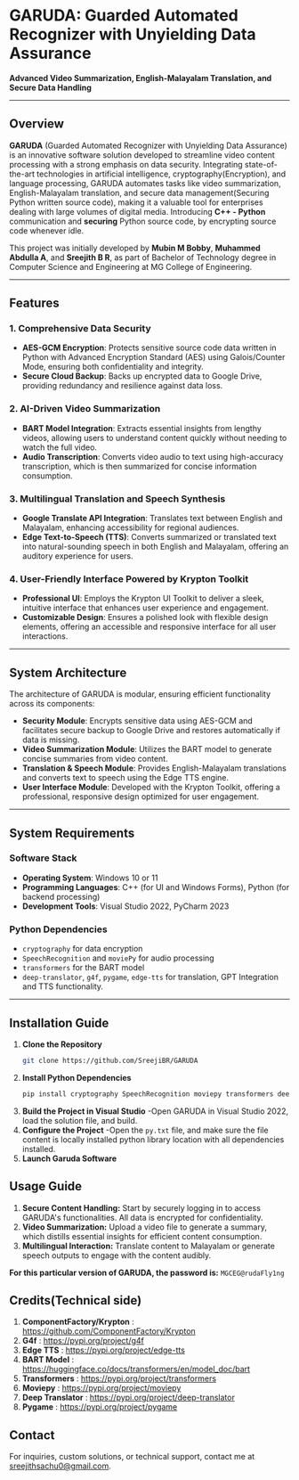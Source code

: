 # GARUDA: Guarded Automated Recognizer with Unyielding Data Assurance

**Advanced Video Summarization, English-Malayalam Translation, and Secure Data Handling**

---

## Overview

**GARUDA** (Guarded Automated Recognizer with Unyielding Data Assurance) is an innovative software solution developed to streamline video content processing with a strong emphasis on data security. Integrating state-of-the-art technologies in artificial intelligence, cryptography(Encryption), and language processing, GARUDA automates tasks like video summarization, English-Malayalam translation, and secure data management(Securing Python written source code), making it a valuable tool for enterprises dealing with large volumes of digital media. Introducing **C++ - Python** communication and **securing** Python source code, by encrypting source code whenever idle.

This project was initially developed by **Mubin M Bobby**, **Muhammed Abdulla A**, and **Sreejith B R**, as part of Bachelor of Technology degree in Computer Science and Engineering at MG College of Engineering.

---

## Features

### 1. **Comprehensive Data Security**
   - **AES-GCM Encryption**: Protects sensitive source code data written in Python with Advanced Encryption Standard (AES) using Galois/Counter Mode, ensuring both confidentiality and integrity.
   - **Secure Cloud Backup**: Backs up encrypted data to Google Drive, providing redundancy and resilience against data loss.

### 2. **AI-Driven Video Summarization**
   - **BART Model Integration**: Extracts essential insights from lengthy videos, allowing users to understand content quickly without needing to watch the full video.
   - **Audio Transcription**: Converts video audio to text using high-accuracy transcription, which is then summarized for concise information consumption.

### 3. **Multilingual Translation and Speech Synthesis**
   - **Google Translate API Integration**: Translates text between English and Malayalam, enhancing accessibility for regional audiences.
   - **Edge Text-to-Speech (TTS)**: Converts summarized or translated text into natural-sounding speech in both English and Malayalam, offering an auditory experience for users.

### 4. **User-Friendly Interface Powered by Krypton Toolkit**
   - **Professional UI**: Employs the Krypton UI Toolkit to deliver a sleek, intuitive interface that enhances user experience and engagement.
   - **Customizable Design**: Ensures a polished look with flexible design elements, offering an accessible and responsive interface for all user interactions.

---

## System Architecture

The architecture of GARUDA is modular, ensuring efficient functionality across its components:

- **Security Module**: Encrypts sensitive data using AES-GCM and facilitates secure backup to Google Drive and restores automatically if data is missing.
- **Video Summarization Module**: Utilizes the BART model to generate concise summaries from video content.
- **Translation & Speech Module**: Provides English-Malayalam translations and converts text to speech using the Edge TTS engine.
- **User Interface Module**: Developed with the Krypton Toolkit, offering a professional, responsive design optimized for user engagement.

---

## System Requirements

### Software Stack
- **Operating System**: Windows 10 or 11
- **Programming Languages**: C++ (for UI and Windows Forms), Python (for backend processing)
- **Development Tools**: Visual Studio 2022, PyCharm 2023

### Python Dependencies
- `cryptography` for data encryption
- `SpeechRecognition` and `moviePy` for audio processing
- `transformers` for the BART model
- `deep-translator`, `g4f`, `pygame`, `edge-tts` for translation, GPT Integration and TTS functionality.

---

## Installation Guide

1. **Clone the Repository**
   ```bash
   git clone https://github.com/SreejiBR/GARUDA
2. **Install Python Dependencies**
   ```bash
   pip install cryptography SpeechRecognition moviepy transformers deep-translator g4f pygame edge-tts
3. **Build the Project in Visual Studio**
   -Open GARUDA in Visual Studio 2022, load the solution file, and build.
4. **Configure the Project**
   -Open the `py.txt` file, and make sure the file content is locally installed python library location with all dependencies installed.
5. **Launch Garuda Software**

## Usage Guide
1. **Secure Content Handling:** Start by securely logging in to access GARUDA's functionalities. All data is encrypted for confidentiality.
2. **Video Summarization:** Upload a video file to generate a summary, which distills essential insights for efficient content consumption.
3. **Multilingual Interaction:** Translate content to Malayalam or generate speech outputs to engage with the content audibly.

**For this particular version of GARUDA, the password is:** `MGCEG@rudaFly1ng`

## Credits(Technical side)
1. **ComponentFactory/Krypton** : https://github.com/ComponentFactory/Krypton
2. **G4f** : https://pypi.org/project/g4f
3. **Edge TTS** : https://pypi.org/project/edge-tts
4. **BART Model** : https://huggingface.co/docs/transformers/en/model_doc/bart
5. **Transformers** : https://pypi.org/project/transformers
6. **Moviepy** : https://pypi.org/project/moviepy
7. **Deep Translator** : https://pypi.org/project/deep-translator
8. **Pygame** : https://pypi.org/project/pygame
## Contact
For inquiries, custom solutions, or technical support, contact me at sreejithsachu0@gmail.com.  
